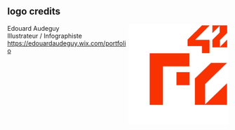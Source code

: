 ## logo credits

<img align="right"  src="./42FileChecker_cropped.png" width="45%" />Edouard Audeguy  
Illustrateur / Infographiste  
https://edouardaudeguy.wix.com/portfolio
